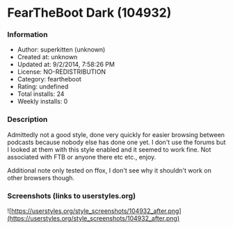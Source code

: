 # FearTheBoot Dark (104932)

### Information
- Author: superkitten (unknown)
- Created at: unknown
- Updated at: 9/2/2014, 7:58:26 PM
- License: NO-REDISTRIBUTION
- Category: feartheboot
- Rating: undefined
- Total installs: 24
- Weekly installs: 0


### Description
Admittedly not a good style, done very quickly for easier browsing between podcasts because nobody else has done one yet. I don't use the forums but I looked at them with this style enabled and it seemed to work fine. Not associated with FTB or anyone there etc etc., enjoy.

Additional note only tested on ffox, I don't see why it shouldn't work on other browsers though.


### Screenshots (links to userstyles.org)
![https://userstyles.org/style_screenshots/104932_after.png](https://userstyles.org/style_screenshots/104932_after.png)


